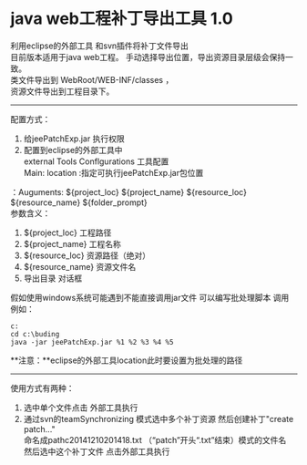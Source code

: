 java web工程补丁导出工具 1.0
=========================
  利用eclipse的外部工具 和svn插件将补丁文件导出  
  目前版本适用于java web工程。
  手动选择导出位置，导出资源目录层级会保持一致。   
  类文件导出到 WebRoot/WEB-INF/classes ，  
  资源文件导出到工程目录下。  

- - -
  
  配置方式：
    
1. 给jeePatchExp.jar 执行权限
2. 配置到eclipse的外部工具中   
external Tools Conflgurations 工具配置  
Main:
location :指定可执行jeePatchExp.jar包位置
 
：Auguments:
${project_loc}    ${project_name}		${resource_loc}		${resource_name} 	${folder_prompt}  
 参数含义：
      
1. ${project_loc} 工程路径 
2. ${project_name} 工程名称
3. ${resource_loc} 资源路径（绝对）
4. ${resource_name} 资源文件名
5.  导出目录  对话框

假如使用windows系统可能遇到不能直接调用jar文件 可以编写批处理脚本 调用
例如：  

	c:    
	cd c:\buding  
	java -jar jeePatchExp.jar %1 %2 %3 %4 %5  
	
**注意：**eclipse的外部工具location此时要设置为批处理的路径  

- - -
使用方式有两种： 

1. 选中单个文件点击 外部工具执行
2. 通过svn的teamSynchronizing 模式选中多个补丁资源 然后创建补丁"create patch..."   
   命名成pathc20141210201418.txt （“patch”开头“.txt”结束）模式的文件名  
   然后选中这个补丁文件 点击外部工具执行
   